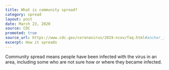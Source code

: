 ```yaml
---
title: What is community spread?
category: spread
layout: post
date: March 23, 2020
source: CDC
promoted: true
source_url: https://www.cdc.gov/coronavirus/2019-ncov/faq.html#anchor_1584386553767
excerpt: How it spreads
---
```


Community spread means people have been infected with the virus in an area, including some who are not sure how or where they became infected.
